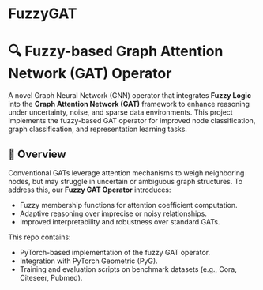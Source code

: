 # FuzzyGAT
# 🔍 Fuzzy-based Graph Attention Network (GAT) Operator

A novel Graph Neural Network (GNN) operator that integrates **Fuzzy Logic** into the **Graph Attention Network (GAT)** framework to enhance reasoning under uncertainty, noise, and sparse data environments. This project implements the fuzzy-based GAT operator for improved node classification, graph classification, and representation learning tasks.

## 🧠 Overview

Conventional GATs leverage attention mechanisms to weigh neighboring nodes, but may struggle in uncertain or ambiguous graph structures. To address this, our **Fuzzy GAT Operator** introduces:

- Fuzzy membership functions for attention coefficient computation.
- Adaptive reasoning over imprecise or noisy relationships.
- Improved interpretability and robustness over standard GATs.

This repo contains:
- PyTorch-based implementation of the fuzzy GAT operator.
- Integration with PyTorch Geometric (PyG).
- Training and evaluation scripts on benchmark datasets (e.g., Cora, Citeseer, Pubmed).



